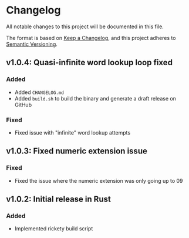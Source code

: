 # Changelog

All notable changes to this project will be documented in this file.

The format is based on [Keep a Changelog](https://keepachangelog.com/en/1.0.0/),
and this project adheres to [Semantic Versioning](https://semver.org/spec/v2.0.0.html).

## v1.0.4: Quasi-infinite word lookup loop fixed

### Added

- Added `CHANGELOG.md`
- Added `build.sh` to build the binary and generate a draft release on GitHub

### Fixed

- Fixed issue with "infinite" word lookup attempts

## v1.0.3: Fixed numeric extension issue

### Fixed

- Fixed the issue where the numeric extension was only going up to 09

## v1.0.2: Initial release in Rust

### Added

- Implemented rickety build script
